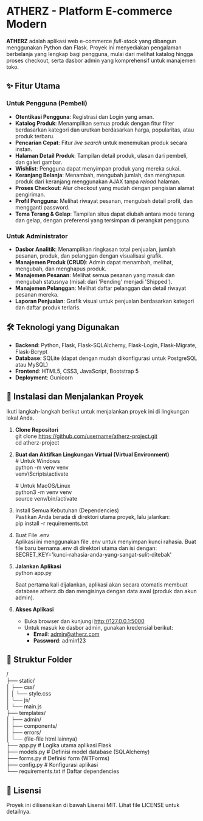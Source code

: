 # **ATHERZ \- Platform E-commerce Modern**

**ATHERZ** adalah aplikasi web e-commerce *full-stack* yang dibangun menggunakan Python dan Flask. Proyek ini menyediakan pengalaman berbelanja yang lengkap bagi pengguna, mulai dari melihat katalog hingga proses checkout, serta dasbor admin yang komprehensif untuk manajemen toko.

## **✨ Fitur Utama**

### **Untuk Pengguna (Pembeli)**

* **Otentikasi Pengguna**: Registrasi dan Login yang aman.  
* **Katalog Produk**: Menampilkan semua produk dengan fitur filter berdasarkan kategori dan urutkan berdasarkan harga, popularitas, atau produk terbaru.  
* **Pencarian Cepat**: Fitur *live search* untuk menemukan produk secara instan.  
* **Halaman Detail Produk**: Tampilan detail produk, ulasan dari pembeli, dan galeri gambar.  
* **Wishlist**: Pengguna dapat menyimpan produk yang mereka sukai.  
* **Keranjang Belanja**: Menambah, mengubah jumlah, dan menghapus produk dari keranjang menggunakan AJAX tanpa *reload* halaman.  
* **Proses Checkout**: Alur checkout yang mudah dengan pengisian alamat pengiriman.  
* **Profil Pengguna**: Melihat riwayat pesanan, mengubah detail profil, dan mengganti password.  
* **Tema Terang & Gelap**: Tampilan situs dapat diubah antara mode terang dan gelap, dengan preferensi yang tersimpan di perangkat pengguna.

### **Untuk Administrator**

* **Dasbor Analitik**: Menampilkan ringkasan total penjualan, jumlah pesanan, produk, dan pelanggan dengan visualisasi grafik.  
* **Manajemen Produk (CRUD)**: Admin dapat menambah, melihat, mengubah, dan menghapus produk.  
* **Manajemen Pesanan**: Melihat semua pesanan yang masuk dan mengubah statusnya (misal: dari 'Pending' menjadi 'Shipped').  
* **Manajemen Pelanggan**: Melihat daftar pelanggan dan detail riwayat pesanan mereka.  
* **Laporan Penjualan**: Grafik visual untuk penjualan berdasarkan kategori dan daftar produk terlaris.

## **🛠️ Teknologi yang Digunakan**

* **Backend**: Python, Flask, Flask-SQLAlchemy, Flask-Login, Flask-Migrate, Flask-Bcrypt  
* **Database**: SQLite (dapat dengan mudah dikonfigurasi untuk PostgreSQL atau MySQL)  
* **Frontend**: HTML5, CSS3, JavaScript, Bootstrap 5  
* **Deployment**: Gunicorn

## **🚀 Instalasi dan Menjalankan Proyek**

Ikuti langkah-langkah berikut untuk menjalankan proyek ini di lingkungan lokal Anda.

1. **Clone Repositori**  
   git clone https://github.com/username/atherz-project.git  
   cd atherz-project

2. **Buat dan Aktifkan Lingkungan Virtual (Virtual Environment)**  
   \# Untuk Windows  
   python \-m venv venv  
   venv\\Scripts\\activate

   \# Untuk MacOS/Linux  
   python3 \-m venv venv  
   source venv/bin/activate

3. Install Semua Kebutuhan (Dependencies)  
   Pastikan Anda berada di direktori utama proyek, lalu jalankan:  
   pip install \-r requirements.txt

4. Buat File .env  
   Aplikasi ini menggunakan file .env untuk menyimpan kunci rahasia. Buat file baru bernama .env di direktori utama dan isi dengan:  
   SECRET\_KEY='kunci-rahasia-anda-yang-sangat-sulit-ditebak'

5. **Jalankan Aplikasi**  
   python app.py

   Saat pertama kali dijalankan, aplikasi akan secara otomatis membuat database atherz.db dan mengisinya dengan data awal (produk dan akun admin).  
6. **Akses Aplikasi**  
   * Buka browser dan kunjungi http://127.0.0.1:5000  
   * Untuk masuk ke dasbor admin, gunakan kredensial berikut:  
     * **Email**: admin@atherz.com  
     * **Password**: admin123

## **📁 Struktur Folder**

/  
├── static/  
│   ├── css/  
│   │   └── style.css  
│   └── js/  
│       └── main.js  
├── templates/  
│   ├── admin/  
│   ├── components/  
│   ├── errors/  
│   └── (file-file html lainnya)  
├── app.py          \# Logika utama aplikasi Flask  
├── models.py       \# Definisi model database (SQLAlchemy)  
├── forms.py        \# Definisi form (WTForms)  
├── config.py       \# Konfigurasi aplikasi  
└── requirements.txt \# Daftar dependencies

## **📄 Lisensi**

Proyek ini dilisensikan di bawah Lisensi MIT. Lihat file LICENSE untuk detailnya.